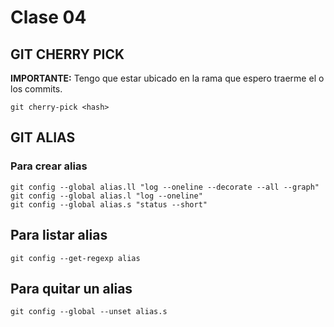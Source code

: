 # Clase 04

## GIT CHERRY PICK

**IMPORTANTE:** Tengo que estar ubicado en la rama que espero traerme el o los commits.

    git cherry-pick <hash>

## GIT ALIAS

### Para crear alias

    git config --global alias.ll "log --oneline --decorate --all --graph"
    git config --global alias.l "log --oneline"
    git config --global alias.s "status --short"
## Para listar alias

    git config --get-regexp alias

## Para quitar un alias

    git config --global --unset alias.s